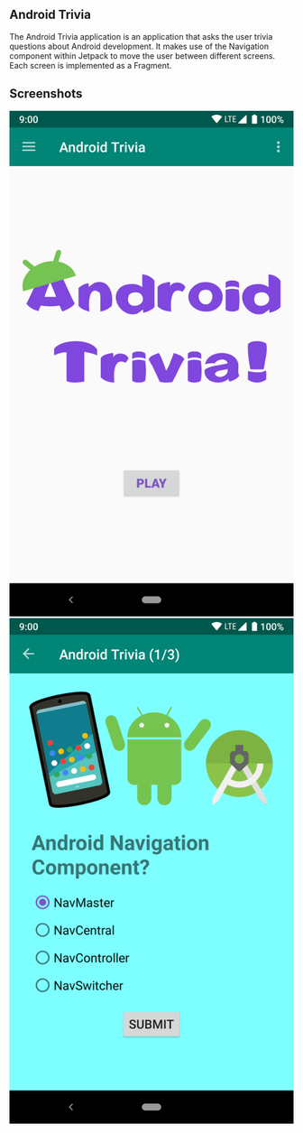 
## Android Trivia 

The Android Trivia application is an application that asks the user trivia questions about Android development.  It makes use of the Navigation component within Jetpack to move the user between different screens.  Each screen is implemented as a Fragment.

## Screenshots

![Screenshot1](screenshots/screen_1.png) ![Screenshot2](screenshots/screen_2.png)
